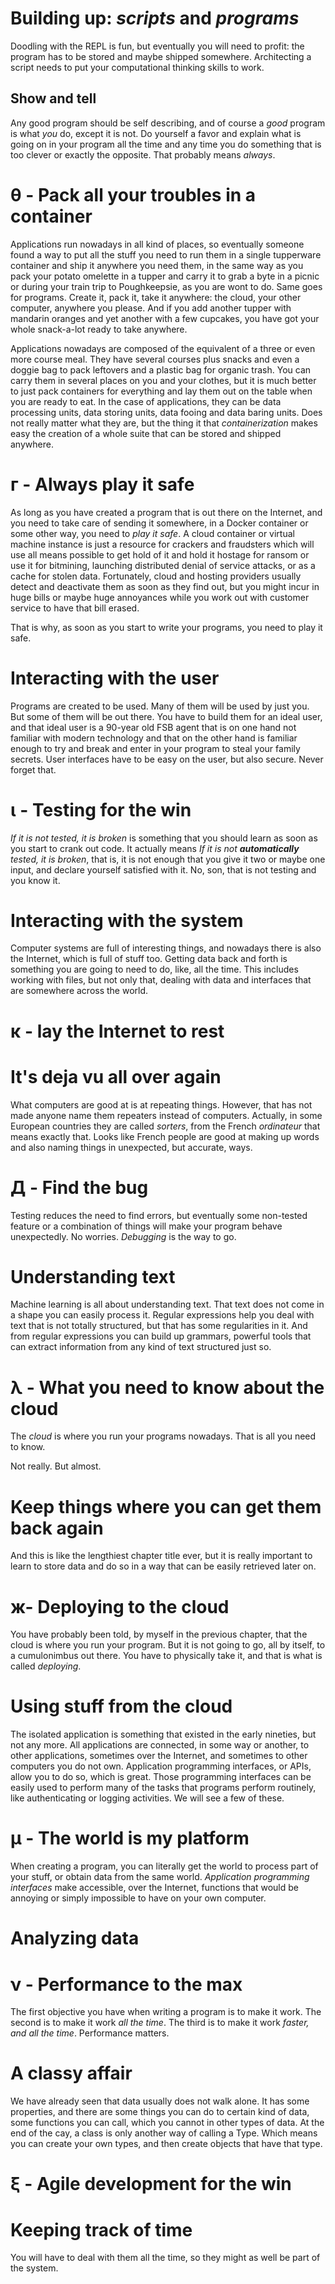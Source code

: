 <a id="org6fe64c6"></a>

# Building up: *scripts* and *programs*

Doodling with the REPL is fun, but eventually you will need to profit:
the program has to be stored and maybe shipped somewhere. Architecting
a script needs to put your computational thinking skills to work. 


<a id="org7584d3c"></a>

## Show and tell

Any good program should be self describing, and of course a *good*
program is what *you* do, except it is not. Do yourself a favor and
explain what is going on in your program all the time and any time you
do something that is too clever or exactly the opposite. That probably
means *always*. 


<a id="org30f4af8"></a>

# θ - Pack all your troubles in a container

Applications run nowadays in all kind of places, so eventually someone
found a way to put all the stuff you need to run them in a single
tupperware container and ship it anywhere you need them, in the same
way as you pack your potato omelette in a tupper and carry it to grab
a byte in a picnic or during your train trip to Poughkeepsie, as you
are wont to do. Same goes for programs. Create it, pack it, take it
anywhere: the cloud, your other computer, anywhere you please. And if
you add another tupper with mandarin oranges and yet another with a few
cupcakes, you have got your whole snack-a-lot ready to take anywhere.

Applications nowadays are composed of the equivalent of a three or
even more course meal. They have several courses plus snacks and even
a doggie bag to pack leftovers and a plastic bag for organic
trash. You can carry them in several places on you and your clothes,
but it is much better to just pack containers for everything and lay
them out on the table when you are ready to eat. In the case of
applications, they can be data processing units, data storing units,
data fooing and data baring units. Does not really matter what they
are, but the thing it that *containerization* makes easy the creation
of a whole suite that can be stored and shipped anywhere. 

<a id="org2a0c0d4"></a>
# г - Always play it safe

As long as you have created a program that is out there on the
Internet, and you need to take care of sending it somewhere, in a
Docker container or some other way, you need to *play it safe*. A
cloud container or virtual machine instance is just a resource for
crackers and fraudsters which will use all means possible to get hold
of it and hold it hostage for ransom or use it for bitmining,
launching distributed denial of service attacks, or as a cache for
stolen data. Fortunately, cloud and hosting providers usually detect
and deactivate them as soon as they find out, but you might incur in
huge bills or maybe huge annoyances while you work out with customer
service to have that bill erased.

That is why, as soon as you start to write your programs, you need to
play it safe. 


<a id="orgb5f34e7"></a>

# Interacting with the user

Programs are created to be used. Many of them will be used by just
you. But some of them will be out there. You have to build them for an
ideal user, and that ideal user is a 90-year old FSB agent that is on
one hand not familiar with modern technology and that on the other
hand is familiar enough to try and break and enter in your program to
steal your family secrets. User interfaces have to be easy on the
user, but also secure. Never forget that. 


<a id="org5bb63a6"></a>

# ι - Testing for the win

*If it is not tested, it is broken* is something that you should learn
as soon as you start to crank out code. It actually means *If it is
not **automatically** tested, it is broken*, that is, it is not enough
that you give it two or maybe one input, and declare yourself
satisfied with it. No, son, that is not testing and you know it. 


<a id="org6f29b42"></a>

# Interacting with the system

Computer systems are full of interesting things, and nowadays there
is also the Internet, which is full of stuff too. Getting data back
and forth is something you are going to need to do, like, all the
time. This includes working with files, but not only that, dealing
with data and interfaces that are somewhere across the world. 


<a id="orgff0c311"></a>

# κ - lay the Internet to rest


<a id="org652a59d"></a>

# It's deja vu all over again

What computers are good at is at repeating things. However, that has
not made anyone name them repeaters instead of computers. Actually, in
some European countries they are called *sorters*, from the French
*ordinateur* that means exactly that. Looks like French people are
good at making up words and also naming things in unexpected, but accurate, ways. 


<a id="org9d98b4e"></a>

# Д - Find the bug

Testing reduces the need to find errors, but eventually some non-tested feature or a combination of things will make your program behave unexpectedly. No worries. *Debugging* is the way to go. 


<a id="org1632174"></a>

# Understanding text

Machine learning is all about understanding text. That text does not
come in a shape you can easily process it. Regular expressions help
you deal with text that is not totally structured, but that has some
regularities in it. And from regular expressions you can build up grammars, powerful tools that can extract information from any kind of text structured just so.




<a id="org2f8d612"></a>

# λ - What you need to know about the cloud

The *cloud* is where you run your programs nowadays. That is all you
need to know.

Not really. But almost.


<a id="orgc786bee"></a>

# Keep things where you can get them back again

And this is like the lengthiest chapter title ever, but it is really
important to learn to store data and do so in a way that can be easily
retrieved later on. 


<a id="org5792ebc"></a>

# ж- Deploying to the cloud

You have probably been told, by myself in the previous chapter, that
the cloud is where you run your program. But it is not going to go,
all by itself, to a cumulonimbus out there. You have to physically
take it, and that is what is called *deploying*. 


<a id="org13d0032"></a>

# Using stuff from the cloud

The isolated application is something that existed in the early
nineties, but not any more. All applications are connected, in some
way or another, to other applications, sometimes over the Internet,
and sometimes to other computers you do not own. Application
programming interfaces, or APIs, allow you to do so, which is
great. Those programming interfaces can be easily used to perform many
of the tasks that programs perform routinely, like authenticating or
logging activities. We will see a few of these. 


<a id="orga3f6367"></a>

# μ - The world is my platform

When creating a program, you can literally get the world to process part of your stuff, or obtain data from the same world. *Application programming interfaces* make accessible, over the Internet, functions that would be annoying or simply impossible to have on your own computer. 


<a id="org184681a"></a>

# Analyzing data


<a id="orgf87e63b"></a>

# ν - Performance to the max

The first objective you have when writing a program is to make it
work. The second is to make it work *all the time*. The third is to
make it work *faster, and all the time*. Performance matters.


<a id="orgd479c5e"></a>

# A classy affair

We have already seen that data usually does not walk alone. It has
some properties, and there are some things you can do to certain kind
of data, some functions you can call, which you cannot in other types
of data. At the end of the cay, a class is only another way of calling
a Type. Which means you can create your own types, and then create
objects that have that type. 


<a id="orgbdaaee6"></a>

# ξ - Agile development for the win


<a id="orgf92df78"></a>

# Keeping track of time

You will have to deal with them all the time, so they might as well be part of the system. 

